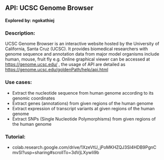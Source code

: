 ## API: UCSC Genome Browser

#### Explored by: ngokathiej

### Description: 

UCSC Genome Browser is an interactive website hosted by the
University of California, Santa Cruz (UCSC). It provides biomedical researchers with
genome sequence and annotation data from major model organisms include human,
mouse, fruit fly e.g. Online graphical viewer can be accessed at
https://genome.ucsc.edu/ , the usage of API are detailed as
https://genome.ucsc.edu/goldenPath/help/api.html


### Use cases:

- Extract the nucleotide sequence from human genome according to its
genomic coordinates
- Extract genes (annotations) from given regions of the human genome
- Extract expression of transcript variants at given regions of the human
genome
- Extract SNPs (Single Nucleotide Polymorphisms) from given regions of the
human genome

### Tutorial:
- colab.research.google.com/drive/1XzeVtU_jPoMKHZQJ3Sl4HDB9PgnCmvSl?usp=sharing#scrollTo=3dVjLXywli9b
